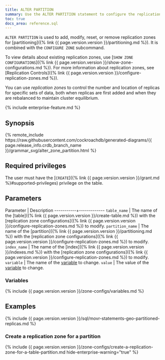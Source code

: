 ```yaml
---
title: ALTER PARTITION
summary: Use the ALTER PARTITION statement to configure the replication zone for a partition.
toc: true
docs_area: reference.sql
---
```


`ALTER PARTITION` is used to add, modify, reset, or remove replication zones for [partitioning]({% link {{ page.version.version }}/partitioning.md %}). It is combined with the `CONFIGURE ZONE` subcommand.

To view details about existing replication zones, use [`SHOW ZONE CONFIGURATIONS`]({% link {{ page.version.version }}/show-zone-configurations.md %}). For more information about replication zones, see [Replication Controls]({% link {{ page.version.version }}/configure-replication-zones.md %}).

You can use *replication zones* to control the number and location of replicas for specific sets of data, both when replicas are first added and when they are rebalanced to maintain cluster equilibrium.

{% include enterprise-feature.md %}

## Synopsis

<div>
{% remote_include https://raw.githubusercontent.com/cockroachdb/generated-diagrams/{{ page.release_info.crdb_branch_name }}/grammar_svg/alter_zone_partition.html %}
</div>

## Required privileges

The user must have the [`CREATE`]({% link {{ page.version.version }}/grant.md %}#supported-privileges) privilege on the table.

## Parameters

 Parameter | Description
-----------+-------------
`table_name` | The name of the [table]({% link {{ page.version.version }}/create-table.md %}) with the [replication zone configurations]({% link {{ page.version.version }}/configure-replication-zones.md %}) to modify.
`partition_name` | The name of the [partition]({% link {{ page.version.version }}/partitioning.md %}) with the [replication zone configurations]({% link {{ page.version.version }}/configure-replication-zones.md %}) to modify.
`index_name` | The name of the [index]({% link {{ page.version.version }}/indexes.md %}) with the [replication zone configurations]({% link {{ page.version.version }}/configure-replication-zones.md %}) to modify.
`variable` | The name of the [variable](#variables) to change.
`value` | The value of the [variable](#variables) to change.

### Variables

{% include {{ page.version.version }}/zone-configs/variables.md %}

## Examples

{% include {{ page.version.version }}/sql/movr-statements-geo-partitioned-replicas.md %}

### Create a replication zone for a partition

{% include {{ page.version.version }}/zone-configs/create-a-replication-zone-for-a-table-partition.md hide-enterprise-warning="true" %}
